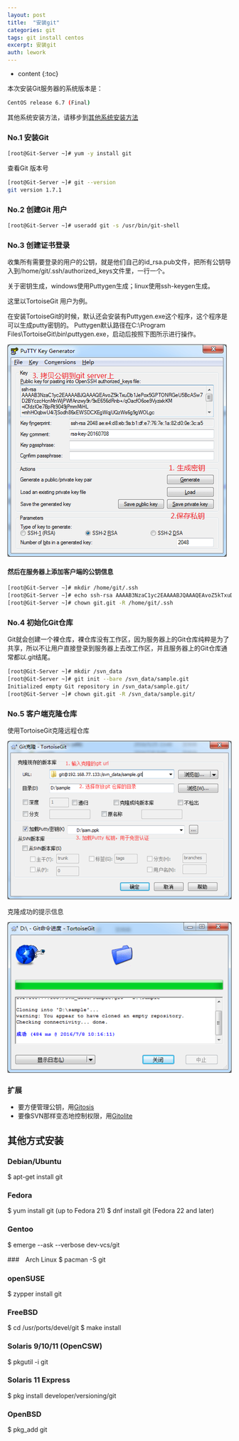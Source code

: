 ```yaml
---
layout: post
title:  "安装git"
categories: git
tags: git install centos
excerpt: 安装git
auth: lework
---
```

* content
{:toc}

本次安装Git服务器的系统版本是：

```bash
CentOS release 6.7 (Final)
```

其他系统安装方法，请移步到[其他系统安装方法](other_install.html)


### No.1 安装Git

```bash
[root@Git-Server ~]# yum -y install git
```

查看Git 版本号

```bash
[root@Git-Server ~]# git --version
git version 1.7.1
```

### No.2 创建Git 用户

```bash
[root@Git-Server ~]# useradd git -s /usr/bin/git-shell
```

### No.3 创建证书登录

收集所有需要登录的用户的公钥，就是他们自己的id_rsa.pub文件，把所有公钥导入到/home/git/.ssh/authorized_keys文件里，一行一个。

关于密钥生成，windows使用Puttygen生成；linux使用ssh-keygen生成。

这里以TortoiseGit 用户为例。

在安装TortoiseGit的时候，默认还会安装有Puttygen.exe这个程序，这个程序是可以生成putty密钥的。
Puttygen默认路径在C:\Program Files\TortoiseGit\bin\puttygen.exe，启动后按照下图所示进行操作。

![puttykey](/assets/images/git/puttykey.png)

#### 然后在服务器上添加客户端的公钥信息

```bash
[root@Git-Server ~]# mkdir /home/git/.ssh
[root@Git-Server ~]# echo ssh-rsa AAAAB3NzaC1yc2EAAAABJQAAAQEAvoZ5kTxuDb1JePox5GPTONRGeU5BcASw7D2BYczcHcnMnWjPWfAnzwy9r/9xE656dRnb+/qOacfO6oe9VyzixkKM+iCfdzIOe7BpRt9049jPmmMiHL+mhHOqbwU4i7jSodh86xEWSDCXEgWqjUQzWs6g9gWOLgc+oUVPnWqjiPKncFsuGoPDrSFTjfCB0uDiWXWjB7Y/NEv/d/Wr60fw2WBrwlpGDBFCKKI3ja+7re1uQqFWLzYdhwiOLLM8Tib4OJsx/P/4K/shXvo8hqGz8+mwrplXBud0z96KUoCXlIhXLt81v4mnJdZi1ny+kZypwWRCJu8tzB9g9aDyblShBw== rsa-key-20160708 >> /home/git/.ssh/authorized_keys
[root@Git-Server ~]# chown git.git -R /home/git/.ssh
```

### No.4 初始化Git仓库

Git就会创建一个裸仓库，裸仓库没有工作区，因为服务器上的Git仓库纯粹是为了共享，所以不让用户直接登录到服务器上去改工作区，并且服务器上的Git仓库通常都以.git结尾。

```bash
[root@Git-Server ~]# mkdir /svn_data
[root@Git-Server ~]# git init --bare /svn_data/sample.git
Initialized empty Git repository in /svn_data/sample.git/
[root@Git-Server ~]# chown git.git -R /svn_data/sample.git/
```

### No.5 客户端克隆仓库

使用TortoiseGit克隆远程仓库

![clone](/assets/images/git/tclone.png)


克隆成功的提示信息

![sucess](/assets/images/git/tclone_success.png)


### 扩展

- 要方便管理公钥，用[Gitosis](https://github.com/sitaramc/gitolite)
- 要像SVN那样变态地控制权限，用[Gitolite](https://github.com/sitaramc/gitolite)

## 其他方式安装

### Debian/Ubuntu
$ apt-get install git

### Fedora
$ yum install git (up to Fedora 21)
$ dnf install git (Fedora 22 and later)

### Gentoo
$ emerge --ask --verbose dev-vcs/git

###　Arch Linux
$ pacman -S git

### openSUSE
$ zypper install git

### FreeBSD
$ cd /usr/ports/devel/git
$ make install

### Solaris 9/10/11 (OpenCSW)
$ pkgutil -i git

### Solaris 11 Express
$ pkg install developer/versioning/git

### OpenBSD
$ pkg_add git